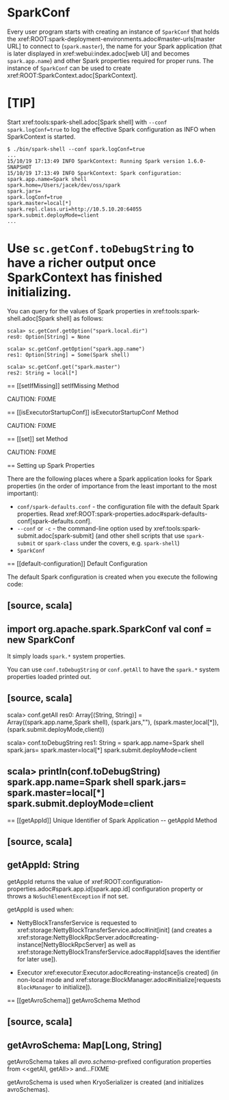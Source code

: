 # SparkConf

Every user program starts with creating an instance of `SparkConf` that holds the xref:ROOT:spark-deployment-environments.adoc#master-urls[master URL] to connect to (`spark.master`), the name for your Spark application (that is later displayed in xref:webui:index.adoc[web UI] and becomes `spark.app.name`) and other Spark properties required for proper runs. The instance of `SparkConf` can be used to create xref:ROOT:SparkContext.adoc[SparkContext].

[TIP]
====
Start xref:tools:spark-shell.adoc[Spark shell] with `--conf spark.logConf=true` to log the effective Spark configuration as INFO when SparkContext is started.

```
$ ./bin/spark-shell --conf spark.logConf=true
...
15/10/19 17:13:49 INFO SparkContext: Running Spark version 1.6.0-SNAPSHOT
15/10/19 17:13:49 INFO SparkContext: Spark configuration:
spark.app.name=Spark shell
spark.home=/Users/jacek/dev/oss/spark
spark.jars=
spark.logConf=true
spark.master=local[*]
spark.repl.class.uri=http://10.5.10.20:64055
spark.submit.deployMode=client
...
```

Use `sc.getConf.toDebugString` to have a richer output once SparkContext has finished initializing.
====

You can query for the values of Spark properties in xref:tools:spark-shell.adoc[Spark shell] as follows:

```
scala> sc.getConf.getOption("spark.local.dir")
res0: Option[String] = None

scala> sc.getConf.getOption("spark.app.name")
res1: Option[String] = Some(Spark shell)

scala> sc.getConf.get("spark.master")
res2: String = local[*]
```

== [[setIfMissing]] setIfMissing Method

CAUTION: FIXME

== [[isExecutorStartupConf]] isExecutorStartupConf Method

CAUTION: FIXME

== [[set]] set Method

CAUTION: FIXME

== Setting up Spark Properties

There are the following places where a Spark application looks for Spark properties (in the order of importance from the least important to the most important):

* `conf/spark-defaults.conf` - the configuration file with the default Spark properties. Read xref:ROOT:spark-properties.adoc#spark-defaults-conf[spark-defaults.conf].
* `--conf` or `-c` - the command-line option used by xref:tools:spark-submit.adoc[spark-submit] (and other shell scripts that use `spark-submit` or `spark-class` under the covers, e.g. `spark-shell`)
* `SparkConf`

== [[default-configuration]] Default Configuration

The default Spark configuration is created when you execute the following code:

[source, scala]
----
import org.apache.spark.SparkConf
val conf = new SparkConf
----

It simply loads `spark.*` system properties.

You can use `conf.toDebugString` or `conf.getAll` to have the `spark.*` system properties loaded printed out.

[source, scala]
----
scala> conf.getAll
res0: Array[(String, String)] = Array((spark.app.name,Spark shell), (spark.jars,""), (spark.master,local[*]), (spark.submit.deployMode,client))

scala> conf.toDebugString
res1: String =
spark.app.name=Spark shell
spark.jars=
spark.master=local[*]
spark.submit.deployMode=client

scala> println(conf.toDebugString)
spark.app.name=Spark shell
spark.jars=
spark.master=local[*]
spark.submit.deployMode=client
----

== [[getAppId]] Unique Identifier of Spark Application -- getAppId Method

[source, scala]
----
getAppId: String
----

getAppId returns the value of xref:ROOT:configuration-properties.adoc#spark.app.id[spark.app.id] configuration property or throws a `NoSuchElementException` if not set.

getAppId is used when:

* NettyBlockTransferService is requested to xref:storage:NettyBlockTransferService.adoc#init[init] (and creates a xref:storage:NettyBlockRpcServer.adoc#creating-instance[NettyBlockRpcServer] as well as xref:storage:NettyBlockTransferService.adoc#appId[saves the identifier for later use]).

* Executor xref:executor:Executor.adoc#creating-instance[is created] (in non-local mode and xref:storage:BlockManager.adoc#initialize[requests `BlockManager` to initialize]).

== [[getAvroSchema]] getAvroSchema Method

[source, scala]
----
getAvroSchema: Map[Long, String]
----

getAvroSchema takes all *avro.schema*-prefixed configuration properties from <<getAll, getAll>> and...FIXME

getAvroSchema is used when KryoSerializer is created (and initializes avroSchemas).

